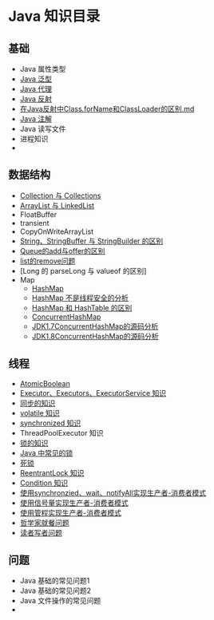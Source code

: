 # Java 知识目录

## 基础

* Java 属性类型
* [Java 泛型](https://github.com/ZhangMiao147/android_learning_notes/blob/master/Java/基础/Java泛型.md)
* [Java 代理](https://github.com/ZhangMiao147/android_learning_notes/blob/master/Java/基础/Java代理.md)
* [Java 反射](https://github.com/ZhangMiao147/android_learning_notes/blob/master/Java/基础/Java反射.md)
* [在Java反射中Class.forName和ClassLoader的区别.md](https://github.com/ZhangMiao147/android_learning_notes/blob/master/Java/基础/在Java反射中Class.forName和ClassLoader的区别.md)
* [Java 注解](https://github.com/ZhangMiao147/android_learning_notes/blob/master/Java/基础/Java注解.md)
* Java 读写文件
* 进程知识
* 

## 数据结构

* [Collection 与 Collections](https://github.com/ZhangMiao147/android_learning_notes/blob/master/Java/DataStructure/Colletion%E4%B8%8EColletions.md)
* [ArrayList 与 LinkedList](https://github.com/ZhangMiao147/android_learning_notes/blob/master/Java/DataStructure/ArrayList%E4%B8%8ELinkedList.md)
* FloatBuffer
* transient
* CopyOnWriteArrayList
* [String、StringBuffer 与 StringBuilder 的区别](https://github.com/ZhangMiao147/android_learning_notes/blob/master/Java/DataStructure/String%E3%80%81StringBuilder%E4%B8%8EStringBuffer%E7%9A%84%E5%8C%BA%E5%88%AB.md)
* [Queue的add与offer的区别](https://github.com/ZhangMiao147/android_learning_notes/blob/master/Java/DataStructure/Queue%E7%9A%84add%E4%B8%8Eoffer%E7%9A%84%E5%8C%BA%E5%88%AB.md)
* [list的remove问题](https://github.com/ZhangMiao147/android_learning_notes/blob/master/Java/DataStructure/list%E7%9A%84remove%E9%97%AE%E9%A2%98.md)
* [Long 的 parseLong 与 valueof 的区别]
* Map
  * [HashMap](https://github.com/ZhangMiao147/android_learning_notes/blob/master/Java/DataStructure/Map/HashMap.md)
  * [HashMap 不是线程安全的分析](https://github.com/ZhangMiao147/android_learning_notes/blob/master/Java/DataStructure/Map/HashMap不是线程安全的分析.md)
  * [HashMap 和 HashTable 的区别](https://github.com/ZhangMiao147/android_learning_notes/blob/master/Java/DataStructure/Map/HashMap和HashTable的区别.md)
  * [ConcurrentHashMap](https://github.com/ZhangMiao147/android_learning_notes/blob/master/Java/DataStructure/Map/ConcurrentHashMap.md)
  * [JDK1.7ConcurrentHashMap的源码分析](https://github.com/ZhangMiao147/android_learning_notes/blob/master/Java/DataStructure/Map/JDK1.7ConcurrentHashMap的源码分析.md)
  * [JDK1.8ConcurrentHashMap的源码分析](https://github.com/ZhangMiao147/android_learning_notes/blob/master/Java/DataStructure/Map/JDK1.8ConcurrentHashMap的源码分析.md)

## 线程

* [AtomicBoolean](https://github.com/ZhangMiao147/android_learning_notes/blob/master/Java/%E7%BA%BF%E7%A8%8B/AtomicBoolean.md)
* [Executor、Executors、ExecutorService 知识](https://github.com/ZhangMiao147/android_learning_notes/blob/master/Java/%E7%BA%BF%E7%A8%8B/Executor%E3%80%81Executors%E3%80%81ExecrtorService%E7%9F%A5%E8%AF%86.md)
* [同步的知识](https://github.com/ZhangMiao147/android_learning_notes/blob/master/Java/线程/同步的知识.md)
* [volatile 知识](https://github.com/ZhangMiao147/android_learning_notes/blob/master/Java/线程/volatile知识.md)
* [synchronized 知识](https://github.com/ZhangMiao147/android_learning_notes/blob/master/Java/线程/Synchronized知识.md)
* ThreadPoolExecutor 知识
* [锁的知识](https://github.com/ZhangMiao147/android_learning_notes/blob/master/Java/线程/锁的知识.md)
* [Java 中常见的锁](https://github.com/ZhangMiao147/android_learning_notes/blob/master/Java/线程/Java中常见的锁.md)
* [死锁](https://github.com/ZhangMiao147/android_learning_notes/blob/master/Java/线程/死锁.md)
* [ReentrantLock 知识](https://github.com/ZhangMiao147/android_learning_notes/blob/master/Java/线程/ReentrantLock知识.md)
* [Condition 知识](https://github.com/ZhangMiao147/android_learning_notes/blob/master/Java/线程/Condition知识.md)
* [使用synchronzied、wait、notifyAll实现生产者-消费者模式](https://github.com/ZhangMiao147/android_learning_notes/blob/master/Java/线程/使用synchronzied-wait-notifyAll实现生产者-消费者模式.md)
* [使用信号量实现生产者-消费者模式](https://github.com/ZhangMiao147/android_learning_notes/blob/master/Java/线程/使用信号量实现生产者-消费者模式.md)
* [使用管程实现生产者-消费者模式](https://github.com/ZhangMiao147/android_learning_notes/blob/master/Java/线程/使用管程实现生产者-消费者模式.md)
* [哲学家就餐问题](https://github.com/ZhangMiao147/android_learning_notes/blob/master/Java/线程/哲学家就餐问题.md)
* [读者写者问题](https://github.com/ZhangMiao147/android_learning_notes/blob/master/Java/线程/读者写者问题.md)

## 问题

* Java 基础的常见问题1
* Java 基础的常见问题2
* Java 文件操作的常见问题
* 

